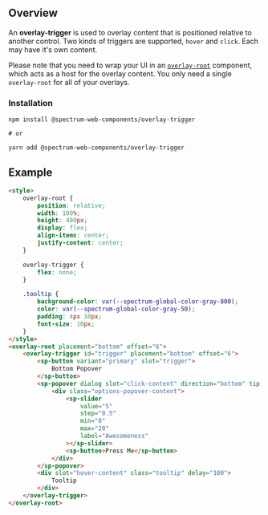 ## Overview

An **overlay-trigger** is used to overlay content that is positioned relative to
another control. Two kinds of triggers are supported, `hover` and `click`. Each
may have it's own content.

Please note that you need to wrap your UI in an
[`overlay-root`](/components/overlay-root) component, which acts as a host for
the overlay content. You only need a single `overlay-root` for all of your
overlays.

### Installation

```
npm install @spectrum-web-components/overlay-trigger

# or

yarn add @spectrum-web-components/overlay-trigger
```

## Example

```html
<style>
    overlay-root {
        position: relative;
        width: 100%;
        height: 400px;
        display: flex;
        align-items: center;
        justify-content: center;
    }

    overlay-trigger {
        flex: none;
    }

    .tooltip {
        background-color: var(--spectrum-global-color-gray-800);
        color: var(--spectrum-global-color-gray-50);
        padding: 4px 10px;
        font-size: 10px;
    }
</style>
<overlay-root placement="bottom" offset="6">
    <overlay-trigger id="trigger" placement="bottom" offset="6">
        <sp-button variant="primary" slot="trigger">
            Bottom Popover
        </sp-button>
        <sp-popover dialog slot="click-content" direction="bottom" tip open>
            <div class="options-popover-content">
                <sp-slider
                    value="5"
                    step="0.5"
                    min="0"
                    max="20"
                    label="Awesomeness"
                ></sp-slider>
                <sp-button>Press Me</sp-button>
            </div>
        </sp-popover>
        <div slot="hover-content" class="tooltip" delay="100">
            Tooltip
        </div>
    </overlay-trigger>
</overlay-root>
```
